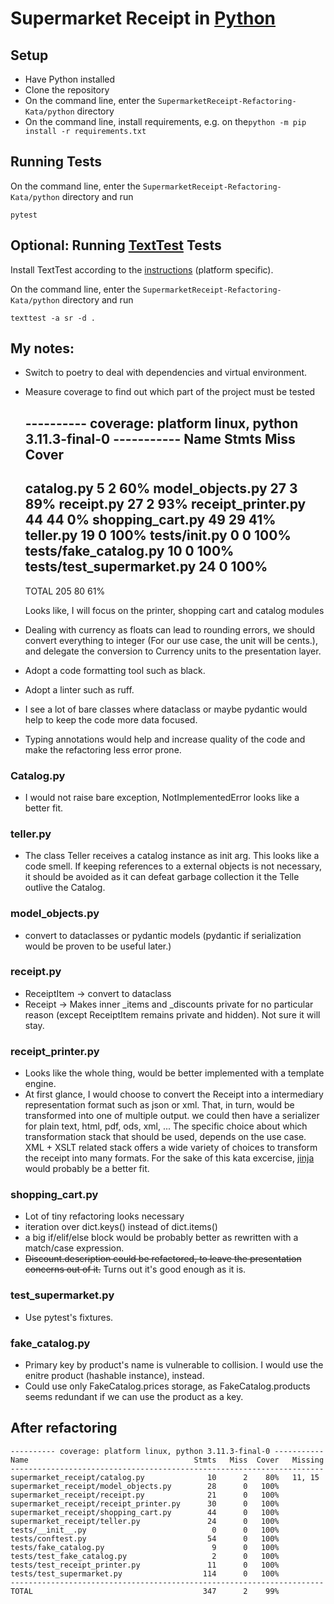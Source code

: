 # Supermarket Receipt in [Python](https://www.python.org/)

## Setup

* Have Python installed
* Clone the repository
* On the command line, enter the `SupermarketReceipt-Refactoring-Kata/python` directory
* On the command line, install requirements, e.g. on the`python -m pip install -r requirements.txt`

## Running Tests

On the command line, enter the `SupermarketReceipt-Refactoring-Kata/python` directory and run

```
pytest
```

## Optional: Running [TextTest](https://www.texttest.org/) Tests

Install TextTest according to the [instructions](https://www.texttest.org/index.html#getting-started-with-texttest) (platform specific).

On the command line, enter the `SupermarketReceipt-Refactoring-Kata/python` directory and run

```
texttest -a sr -d .
```

## My notes:

- Switch to poetry to deal with dependencies and virtual environment.
- Measure coverage to find out which part of the project must be tested

    ---------- coverage: platform linux, python 3.11.3-final-0 -----------
    Name                        Stmts   Miss  Cover
    -----------------------------------------------
    catalog.py                      5      2    60%
    model_objects.py               27      3    89%
    receipt.py                     27      2    93%
    receipt_printer.py             44     44     0%
    shopping_cart.py               49     29    41%
    teller.py                      19      0   100%
    tests/__init__.py               0      0   100%
    tests/fake_catalog.py          10      0   100%
    tests/test_supermarket.py      24      0   100%
    -----------------------------------------------
    TOTAL                         205     80    61%

    Looks like, I will focus on the printer, shopping cart and catalog modules
- Dealing with currency as floats can lead to rounding errors,
we should convert everything to integer (For our use case, the unit will be cents.),
and delegate the conversion to Currency units to the presentation layer.
- Adopt a code formatting tool such as black.
- Adopt a linter such as ruff.
- I see a lot of bare classes where dataclass or maybe pydantic would help to keep the code more data focused.
- Typing annotations would help and increase quality of the code and make the refactoring less error prone.


### Catalog.py 
- I would not raise bare exception, NotImplementedError looks like a better fit.

### teller.py 
- The class Teller receives a catalog instance as init arg. This looks like a code smell. If keeping references to a external objects is not necessary, it should be avoided as it can defeat garbage collection it the Telle outlive the Catalog.

### model_objects.py 
- convert to dataclasses or pydantic models (pydantic if serialization would be proven to be useful later.)

### receipt.py 
- ReceiptItem -> convert to dataclass
- Receipt -> Makes inner _items and _discounts private for no particular reason (except ReceiptItem remains private and hidden). Not sure it will stay.

### receipt_printer.py 
- Looks like the whole thing, would be better implemented with a template engine.
- At first glance, I would choose to convert the Receipt into a intermediary representation format such as json or xml. That, in turn, would be transformed into one of multiple output.
we could then have a serializer for plain text, html, pdf, ods, xml, ... The specific choice about which transformation stack that should be used, depends on the use case.
XML + XSLT related stack offers a wide variety of choices to transform the receipt into many formats.
For the sake of this kata excercise, [jinja](https://jinja.palletsprojects.com/en/3.1.x/) would probably be a better fit. 

### shopping_cart.py 

- Lot of tiny refactoring looks necessary
- iteration over dict.keys() instead of dict.items()
- a big if/elif/else block would be probably better as rewritten with a match/case expression.
- ~~Discount.description could be refactored, to leave the presentation concerns out of it.~~ Turns out it's good enough as it is.

### test_supermarket.py 

- Use pytest's fixtures.

### fake_catalog.py 
- Primary key by product's name is vulnerable to collision. I would use the enitre product (hashable instance), instead.
- Could use only FakeCatalog.prices storage, as FakeCatalog.products seems redundant if we can use the product as a key.

## After refactoring

    ---------- coverage: platform linux, python 3.11.3-final-0 -----------
    Name                                     Stmts   Miss  Cover   Missing
    ----------------------------------------------------------------------
    supermarket_receipt/catalog.py              10      2    80%   11, 15
    supermarket_receipt/model_objects.py        28      0   100%
    supermarket_receipt/receipt.py              21      0   100%
    supermarket_receipt/receipt_printer.py      30      0   100%
    supermarket_receipt/shopping_cart.py        44      0   100%
    supermarket_receipt/teller.py               24      0   100%
    tests/__init__.py                            0      0   100%
    tests/conftest.py                           54      0   100%
    tests/fake_catalog.py                        9      0   100%
    tests/test_fake_catalog.py                   2      0   100%
    tests/test_receipt_printer.py               11      0   100%
    tests/test_supermarket.py                  114      0   100%
    ----------------------------------------------------------------------
    TOTAL                                      347      2    99%
